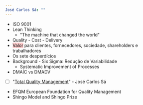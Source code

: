 ```yaml
---
José Carlos Sá: ""
---
```

- ISO 9001
- Lean Thinking
	- "The machine that changed the world"
- Quality - Cost - Delivery
- <mark style="background: rgba(255, 0, 0, 0.2);">Valor</mark> para clientes, fornecedores, sociedade, shareholders e trabalhadores
- Os sete desperdícios
- Background - Six Sigma: Redução de Variabilidade
	- Systematic Improvement of Processes
- DMAIC vs DMADV

- [ ] "[Total Quality Management](https://scholar.google.com/citations?view_op=view_citation&hl=pt-PT&user=TrT1qSUAAAAJ&citation_for_view=TrT1qSUAAAAJ:IWHjjKOFINEC)" - José Carlos Sá 

- EFQM European Foundation for Quality Management
- Shingo Model and Shingo Prize